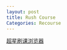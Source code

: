 ```yaml
---
layout: post
title: Rush Course
Categories: Recourse
---
```

[超星刷课浏览器](https://wwm.lanzoue.com/iKAZB0h7jk8h "FuckCourse")
